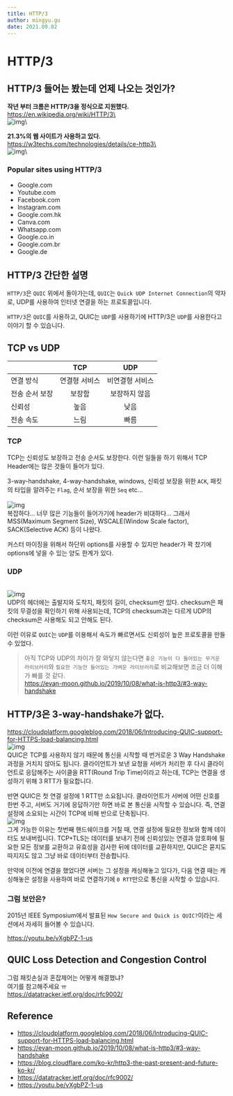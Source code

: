 ```yaml
---
title: HTTP/3
author: mingyu.gu
date: 2021.09.02
---
```


# HTTP/3

## HTTP/3 들어는 봤는데 언제 나오는 것인가?

**작년 부터 크롬은 HTTP/3을 정식으로 지원했다.**\
https://en.wikipedia.org/wiki/HTTP/3\
\
![img](./image/http3-1.png)\

**21.3%의 웹 사이트가 사용하고 있다.**\
https://w3techs.com/technologies/details/ce-http3\
\
![img](./image/http3-2.png)\

### Popular sites using HTTP/3

- Google.com
- Youtube.com
- Facebook.com
- Instagram.com
- Google.com.hk
- Canva.com
- Whatsapp.com
- Google.co.in
- Google.com.br
- Google.de

## HTTP/3 간단한 설명

`HTTP/3`은 `QUIC` 위에서 돌아가는데, `QUIC`는 `Quick UDP Internet Connection`의 약자로, UDP를 사용하여 인터넷 연결을 하는 프로토콜입니다.

`HTTP/3`은 `QUIC`를 사용하고, QUIC는 `UDP`를 사용하기에 HTTP/3은 `UDP`를 사용한다고 이야기 할 수 있습니다.

## TCP vs UDP

|                |      TCP      |       UDP       |
| :------------- | :-----------: | :-------------: |
| 연결 방식      | 연결형 서비스 | 비연결형 서비스 |
| 전송 순서 보장 |    보장함     |  보장하지 않음  |
| 신뢰성         |     높음      |      낮음       |
| 전송 속도      |     느림      |      빠름       |

### TCP

TCP는 신뢰성도 보장하고 전송 순서도 보장한다. 이런 일들을 하기 위해서 TCP Header에는 많은 것들이 들어가 있다.

3-way-handshake, 4-way-handshake, windows, 신뢰성 보장을 위한 `ACK`, 패킷의 타입을 알려주는 `Flag`, 순서 보장을 위한 `Seq` etc...\
\
![img](./image/http3-3.png)
\
복잡하다...
너무 많은 기능들이 들어가기에 header가 비대하다... 그래서 MSS(Maximum Segment Size), WSCALE(Window Scale factor), SACK(Selective ACK) 등이 나왔다.

커스터 마이징을 위해서 하단위 options를 사용할 수 있지만 header가 꽉 찼기에 options에 넣을 수 있는 양도 한계가 있다.

### UDP

\
![img](./image/http3-4.png)
\
UDP의 헤더에는 출발지와 도착지, 패킷의 길이, checksum만 있다. checksum은 패킷의 무결성을 확인하기 위해 사용되는데, TCP의 checksum과는 다르게 UDP의 checksum은 사용해도 되고 안해도 된다.

이런 이유로 `QUIC`는 `UDP`를 이용해서 속도가 빠르면서도 신뢰성이 높은 프로토콜을 만들 수 있었다.

> 아직 TCP와 UDP의 차이가 잘 와닿지 않는다면 `좋은 기능이 다 들어있는 무거운 라이브러리`와 `필요한 기능만 들어있는 가벼운 라이브러리`로 비교해보면 조금 더 이해가 빠를 것 같다.\
> https://evan-moon.github.io/2019/10/08/what-is-http3/#3-way-handshake

## HTTP/3은 3-way-handshake가 없다.

https://cloudplatform.googleblog.com/2018/06/Introducing-QUIC-support-for-HTTPS-load-balancing.html
\
![img](./image/gcp-cloud-cdn-performance.gif)
\
QUIC은 TCP를 사용하지 않기 때문에 통신을 시작할 때 번거로운 3 Way Handshake 과정을 거치지 않아도 됩니다. 클라이언트가 보낸 요청을 서버가 처리한 후 다시 클라이언트로 응답해주는 사이클을 RTT(Round Trip Time)이라고 하는데, TCP는 연결을 생성하기 위해 3 RTT가 필요합니다.

반면 QUIC은 첫 연결 설정에 1 RTT만 소요됩니다. 클라이언트가 서버에 어떤 신호를 한번 주고, 서버도 거기에 응답하기만 하면 바로 본 통신을 시작할 수 있습니다. 즉, 연결 설정에 소요되는 시간이 TCP에 비해 반으로 단축됩니다.
\
![img](./image/http3-5.png)
\
그게 가능한 이유는 첫번째 핸드쉐이크를 거칠 때, 연결 설정에 필요한 정보와 함께 데이터도 보내버립니다. TCP+TLS는 데이터를 보내기 전에 신뢰성있는 연결과 암호화에 필요한 모든 정보를 교환하고 유효성을 검사한 뒤에 데이터를 교환하지만, QUIC은 묻지도 따지지도 않고 그냥 바로 데이터부터 전송합니다.

만약에 이전에 연결을 했었다면 서버는 그 설정을 캐싱해놓고 있다가, 다음 연결 때는 캐싱해놓은 설정을 사용하여 바로 연결하기에 `0 RTT`만으로 통신을 시작할 수 있습니다.

### 그럼 보안은?

2015년 IEEE Symposium에서 발표된 `How Secure and Quick is QUIC?`이라는 세션에서 자세히 들어볼 수 있습니다.

https://youtu.be/vXgbPZ-1-us

## QUIC Loss Detection and Congestion Control

그럼 패킷손실과 혼잡제어는 어떻게 해결했냐?\
여기를 참고해주세요 ㅠ\
https://datatracker.ietf.org/doc/rfc9002/

## Reference

- https://cloudplatform.googleblog.com/2018/06/Introducing-QUIC-support-for-HTTPS-load-balancing.html
- https://evan-moon.github.io/2019/10/08/what-is-http3/#3-way-handshake
- https://blog.cloudflare.com/ko-kr/http3-the-past-present-and-future-ko-kr/
- https://datatracker.ietf.org/doc/rfc9002/
- https://youtu.be/vXgbPZ-1-us
